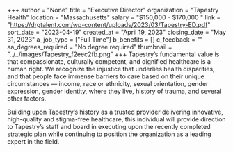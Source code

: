 +++
author = "None"
title = "Executive Director"
organization = "Tapestry Health"
location = "Massachusetts"
salary = "$150,000 - $170,000 "
link = "https://drgtalent.com/wp-content/uploads/2023/03/Tapestry-ED.pdf"
sort_date = "2023-04-19"
created_at = "April 19, 2023"
closing_date = "May 31, 2023"
a_job_type = ["Full Time"]
b_benefits = []
c_feedback = ""
aa_degrees_required = "No degree required"
thumbnail = "../../images/Tapestry_f2eec2fb.png"
+++
Tapestry’s fundamental value is that compassionate, culturally competent, and dignified healthcare is a human right. We recognize the injustice that underlies health disparities, and that people face immense barriers to care based on their unique circumstances — income, race or ethnicity, sexual orientation, gender expression, gender identity, where they live, history of trauma, and several other factors.

Building upon Tapestry’s history as a trusted provider delivering innovative, high-quality and stigma-free healthcare, this individual will provide direction to Tapestry’s staff and board in executing upon the recently completed strategic plan while continuing to position the organization as a leading expert in the field.